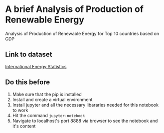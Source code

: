 # A brief Analysis of Production of Renewable Energy
Analysis of Production of Renewable Energy for Top 10 countries based on GDP

## Link to dataset
[International Energy Statistics](https://www.kaggle.com/unitednations/international-energy-statistics)

## Do this before
1. Make sure that the pip is installed
2. Install and create a virtual environment
3. Install jupyter and all the necessary libararies needed for this notebook to work
4. Hit the command 
  ```jupyter-notebook```
5. Navigate to localhost's port 8888 via browser to see the notebook and it's content

